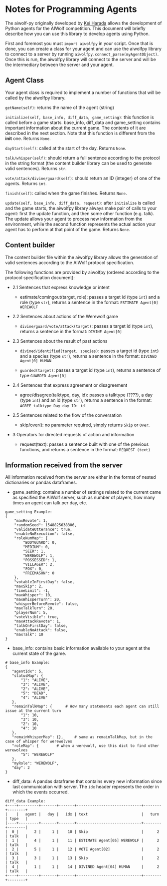 Notes for Programming Agents
============================

The aiwolf-py originally developed by [Kei Harada](https://github.com/k-harada/) allows the development of Python agents for the AIWolf competition. This document will briefly describe how you can use this library to develop agents using Python.

First and foremost you must `import aiwolfpy` in your script. Once that is done, you can create a class for your agent and can use the aiwolfpy library to connect to a server by running `aiwolfpy.connect_parse(myAgentObject)`. Once this is run, the aiwolfpy library will connect to the server and will be the intermediary between the server and your agent.

## Agent Class

Your agent class is required to implement a number of functions that will be called by the aiwolfpy library.

`getName(self)`: returns the name of the agent (string)

`initialize(self, base_info, diff_data, game_setting)`: this function is called before a game starts. base_info, diff_data and game_setting contains important information about the current game. The contents of it are described in the next section. Note that this function is different from the __init__ one. Returns `None`.

`dayStart(self)`: called at the start of the day.  Returns `None`.

`talk/whisper(self)`: should return a full sentence according to the protocol in the string format (the content builder library can be used to generate valid sentences). Returns `str`.

`vote/attack/divine/guard(self)`: should return an ID (integer) of one of the agents. Returns `int`.

`finish(self)`: called when the game finishes. Returns `None`.

`update(self, base_info, diff_data, request)`: after `initialize` is called and the game starts, the aiwolfpy library always make pair of calls to your agent: first the update function, and then some other function (e.g. talk). The update allows your agent to process new information from the environment, while the second function represents the actual action your agent has to perform at that point of the game. Returns `None`.


## Content builder

The content builder file within the aiwolfpy library allows the generation of valid sentences according to the AIWolf protocol specification.

The following functions are provided by aiwolfpy (ordered according to the protocol specification document): 

* 2.1 Sentences that express knowledge or intent

	* estimate/comingout(target, role): passes a target id (type `int`) and a role (type `str`), returns a sentence in the format: ```ESTIMATE Agent[0] WEREWOLF```

* 2.2 Sentences about actions of the Werewolf game

	* `divine/guard/vote/attack(target)`: passes a target id (type `int`), returns a sentence in the format: ```DIVINE Agent[0] ```

* 2.3 Sentences about the result of past actions

	* `divined/identified(target, species)`: passes a target id (type `int`) and a species (type `str`), returns a sentence in the format: ```DIVINED Agent[0] HUMAN ```

	* `guarded(target)`: passes a target id (type `int`), returns a sentence of type ```GUARDED Agent[0] ```

* 2.4 Sentences that express agreement or disagreement

	* agree/disagree(talktype, day, id): passes a talktype (????), a day (type `int`) and an id (type `str`), returns a sentence in the format: ```AGREE talktype Day day ID: id```

* 2.5 Sentences related to the flow of the conversation

	* skip/over(): no parameter required, simply returns `Skip` or `Over`.

* 3 Operators for directed requests of action and information

	* request(text): passes a sentence built with one of the previous functions, and returns a sentence in the format: `REQUEST (text)`

## Information received from the server

All information received from the server are either in the format of nested dictionaries or pandas dataframes. 

 * game_setting: contains a number of settings related to the current came as specified the AIWolf server, such as number of players, how many times an agent can talk per day, etc. 

```
game_setting Example:
{
    "maxRevote": 1, 
    "randomSeed": 1548825638306, 
    "validateUtterance": true, 
    "enableNoExecution": false, 
    "roleNumMap": {
        "BODYGUARD": 0, 
        "MEDIUM": 0, 
        "SEER": 1, 
        "WEREWOLF": 1, 
        "POSSESSED": 1, 
        "VILLAGER": 2, 
        "FOX": 0, 
        "FREEMASON": 0
    }, 
    "votableInFirstDay": false, 
    "maxSkip": 2, 
    "timeLimit": -1, 
    "maxWhisper": 10, 
    "maxWhisperTurn": 20, 
    "whisperBeforeRevote": false, 
    "maxTalkTurn": 20, 
    "playerNum": 5, 
    "voteVisible": true, 
    "maxAttackRevote": 1, 
    "talkOnFirstDay": false, 
    "enableNoAttack": false, 
    "maxTalk": 10
}
```

* base_info: contains basic information available to your agent at the current state of the game.
<!--- 
	* agentIdx: your agent ID (`int` format)
	* `statusMap`: contains the status ("DEAD" or "ALIVE") of each agent. It's a dictionary with pairs of key values in the format ID - Status. Note that ID is in `str` format
	* `remainTalkMap`: how many more sentences the agent can issue at the current state of the current phase.  Note that ID is in `str` format
	* `remainWhisperMap`: similar to previous one, in this case for Werewolf during the night phase.  Note that ID is in `str` format
	* `roleMap`: when a werewolf, you can identify other werewolf places from this dictionary.  Note that ID is in `str` format
	* `myRole`: your role in the current game in `str` format
	* `day`: the current day of the game (`int` format)
 --->
 ```
 # base_info Example:
 {
    "agentIdx": 5, 
    "statusMap": {
        "1": "ALIVE", 
        "3": "ALIVE", 
        "2": "ALIVE", 
        "5": "DEAD", 
        "4": "ALIVE"
    }, 
    "remainTalkMap": {		# How many statements each agent can still issue at the current turn
        "1": 10, 
        "3": 10, 
        "2": 10, 
        "4": 10
    }, 
    "remainWhisperMap": {}, 	# same as remainTalkMap, but in the case of whisper for werewolves
    "roleMap": {  		# when a werewolf, use this dict to find other werewolves
        "5": "WEREWOLF"
    }, 
    "myRole": "WEREWOLF", 
    "day": 2
}
```
 
 * diff_data: A pandas dataframe that contains every new information since last communication with server. The `idx` header represents the order in which the events occurred.
 
 ```
diff_data Example:
+----+---------+-------+-------+-----------------------------+--------+--------+
|    |   agent |   day |   idx | text                        |   turn | type   |
|----+---------+-------+-------+-----------------------------+--------+--------|
|  0 |       2 |     1 |    10 | Skip                        |      2 | talk   |
|  1 |       4 |     1 |    11 | ESTIMATE Agent[05] WEREWOLF |      2 | talk   |
|  2 |       5 |     1 |    12 | VOTE Agent[02]              |      2 | talk   |
|  3 |       3 |     1 |    13 | Skip                        |      2 | talk   |
|  4 |       1 |     1 |    14 | DIVINED Agent[04] HUMAN     |      2 | talk   |
+----+---------+-------+-------+-----------------------------+--------+--------+
 ```
 

 
